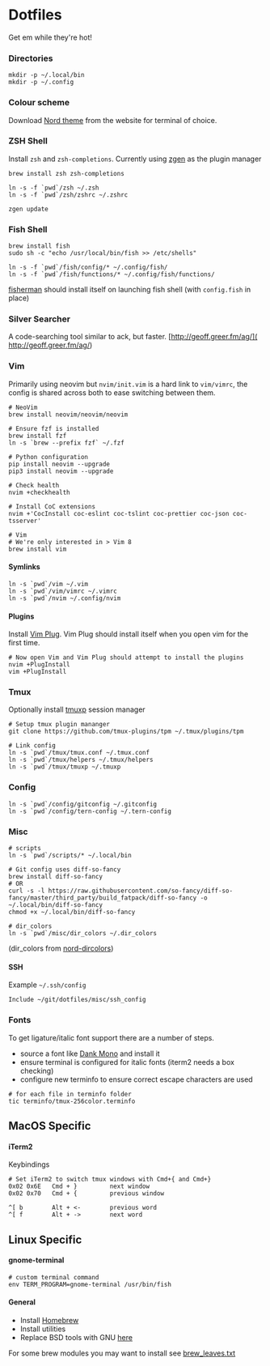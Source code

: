 # Dotfiles

Get em while they're hot!

### Directories
```
mkdir -p ~/.local/bin
mkdir -p ~/.config
```

### Colour scheme
Download [Nord theme](https://www.nordtheme.com/) from the website for terminal of choice.

### ZSH Shell
Install `zsh` and `zsh-completions`. Currently using [zgen](https://github.com/tarjoilija/zgen) as the plugin manager
```
brew install zsh zsh-completions

ln -s -f `pwd`/zsh ~/.zsh
ln -s -f `pwd`/zsh/zshrc ~/.zshrc

zgen update
```

### Fish Shell
```
brew install fish
sudo sh -c "echo /usr/local/bin/fish >> /etc/shells"

ln -s -f `pwd`/fish/config/* ~/.config/fish/
ln -s -f `pwd`/fish/functions/* ~/.config/fish/functions/
```

[fisherman](https://github.com/fisherman/fisherman) should install itself on launching fish shell (with `config.fish` in place)

### Silver Searcher
A code-searching tool similar to ack, but faster. [http://geoff.greer.fm/ag/]( http://geoff.greer.fm/ag/)

### Vim
Primarily using neovim but `nvim/init.vim` is a hard link to `vim/vimrc`, the config is shared across both to ease switching between them.
```
# NeoVim
brew install neovim/neovim/neovim

# Ensure fzf is installed
brew install fzf
ln -s `brew --prefix fzf` ~/.fzf

# Python configuration
pip install neovim --upgrade
pip3 install neovim --upgrade

# Check health
nvim +checkhealth

# Install CoC extensions
nvim +'CocInstall coc-eslint coc-tslint coc-prettier coc-json coc-tsserver'

# Vim
# We're only interested in > Vim 8
brew install vim
```

#### Symlinks
```
ln -s `pwd`/vim ~/.vim
ln -s `pwd`/vim/vimrc ~/.vimrc
ln -s `pwd`/nvim ~/.config/nvim
```

#### Plugins
Install [Vim Plug](https://github.com/junegunn/vim-plug). Vim Plug should install itself when you open vim for the first time.
```
# Now open Vim and Vim Plug should attempt to install the plugins
nvim +PlugInstall
vim +PlugInstall
```

### Tmux
Optionally install [tmuxp](https://tmuxp.git-pull.com) session manager
```
# Setup tmux plugin mananger
git clone https://github.com/tmux-plugins/tpm ~/.tmux/plugins/tpm

# Link config
ln -s `pwd`/tmux/tmux.conf ~/.tmux.conf
ln -s `pwd`/tmux/helpers ~/.tmux/helpers
ln -s `pwd`/tmux/tmuxp ~/.tmuxp
```

### Config
```
ln -s `pwd`/config/gitconfig ~/.gitconfig
ln -s `pwd`/config/tern-config ~/.tern-config
```

### Misc
```
# scripts
ln -s `pwd`/scripts/* ~/.local/bin

# Git config uses diff-so-fancy
brew install diff-so-fancy
# OR
curl -s -l https://raw.githubusercontent.com/so-fancy/diff-so-fancy/master/third_party/build_fatpack/diff-so-fancy -o ~/.local/bin/diff-so-fancy
chmod +x ~/.local/bin/diff-so-fancy

# dir_colors
ln -s `pwd`/misc/dir_colors ~/.dir_colors
```
(dir_colors from [nord-dircolors](https://github.com/arcticicestudio/nord-dircolors))

#### SSH
Example `~/.ssh/config`
```
Include ~/git/dotfiles/misc/ssh_config
```

### Fonts
To get ligature/italic font support there are a number of steps.
- source a font like [Dank Mono](https://dank.sh) and install it
- ensure terminal is configured for italic fonts (iterm2 needs a box checking)
- configure new terminfo to ensure correct escape characters are used

```
# for each file in terminfo folder
tic terminfo/tmux-256color.terminfo
```

## MacOS Specific
#### iTerm2
Keybindings
```
# Set iTerm2 to switch tmux windows with Cmd+{ and Cmd+}
0x02 0x6E   Cmd + }			next window
0x02 0x70   Cmd + {			previous window

^[ b		Alt + <-		previous word
^[ f		Alt + ->		next word
```

## Linux Specific
#### gnome-terminal
```
# custom terminal command
env TERM_PROGRAM=gnome-terminal /usr/bin/fish
```

#### General
- Install [Homebrew](http://brew.sh/)
- Install utilities
- Replace BSD tools with GNU [here](https://www.topbug.net/blog/2013/04/14/install-and-use-gnu-command-line-tools-in-mac-os-x/)

For some brew modules you may want to install see [brew_leaves.txt](./brew_leaves.txt)
